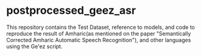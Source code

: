 # postprocessed_geez_asr

This repository contains the Test Dataset, reference to models, and code to reproduce the result of Amharic(as mentioned on the paper "Semantically Corrected Amharic Automatic
Speech Recognition"), and other languages using the Ge'ez script.
